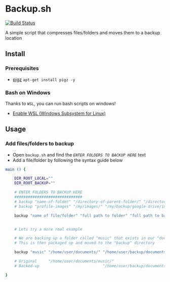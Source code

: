 # Backup.sh

[![Build Status](https://travis-ci.org/hmerritt/backup-script.svg?branch=master)](https://travis-ci.org/hmerritt/backup-script)

A simple script that compresses files/folders and moves them to a backup location




## Install

### Prerequisites
- [pigz](https://zlib.net/pigz/) `apt-get install pigz -y`

### Bash on Windows
Thanks to `WSL`, you can run bash scripts on windows!

- [Enable WSL (Windows Subsystem for Linux)](https://docs.microsoft.com/en-us/windows/wsl/install-win10)




## Usage

### Add files/folders to backup

- Open `backup.sh` and find the *`ENTER FOLDERS TO BACKUP HERE`* text
- Add a file/folder by following the syntax guide below

```bash
main () {

	DIR_ROOT_LOCAL=""
	DIR_ROOT_BACKUP=""

	# ENTER FOLDERS TO BACKUP HERE
	##############################
	# backup "name-of-folder" "/directory-of-parent-folder/" "/directory-of-parent-backup-folder/"
	# backup "profile-images" "/my/images/" "/my/backup/google-drive/images/"

	backup "name of file/folder" "full path to folder" "full path to backup location"


	# Lets try a more real example

	# We are backing up a folder called "music" that exists in our "documents" folder
	# This is then packaged up and moved to the "backup" directory

	backup "music" "/home/user/documents/" "/home/user/backup/documents/"

	# Original     "/home/user/documents/music/"
	# Backed-up                            "/home/user/backup/documents/music.tar.gz"

}
```
